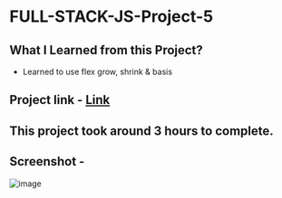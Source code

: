# FULL-STACK-JS-Project-5
## What I Learned from this Project?
* Learned to use flex grow, shrink & basis
## Project link - [Link](https://admirable-jelly-38b73e.netlify.app/)
## This project took around 3 hours to complete.
## Screenshot -
![image](https://user-images.githubusercontent.com/113286299/195130646-5dc2e154-da4a-462a-8d6a-423c37421b0a.png)
